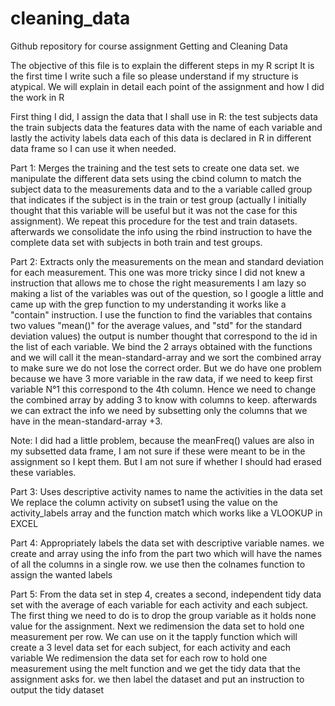 cleaning_data
=============

Github repository for course assignment Getting and Cleaning Data

The objective of this file is to explain the different steps in my R script
It is the first time I write such a file so please understand if my structure is atypical.
We will explain in detail each point of the assignment and how I did the work in R


First thing I did, I assign the data that I shall use in R:
      the test subjects data
      the train subjects data
      the features data with the name of each variable
      and lastly the activity labels data
each of this data is declared in R in different data frame so I can use it when needed.


Part 1: Merges the training and the test sets to create one data set.
we manipulate the different data sets using the cbind column to match the subject data to the measurements data 
    and to the a variable called group that indicates if the subject is in the train or test group (actually I
    initially thought that this variable will be useful but it was not the case for this assignment).
We repeat this procedure for the test and train datasets.
afterwards we consolidate the info using the rbind instruction to have the complete data set with subjects in both
  train and test groups.


Part 2: Extracts only the measurements on the mean and standard deviation for each measurement. 
This one was more tricky since I did not knew a instruction that allows me to chose the right measurements
I am lazy so making a list of the variables was out of the question, so I google a little and came up with the grep function
    to my understanding it works like a "contain" instruction. 
I use the function to find the variables that contains two values "mean()" for the average values, and "std" for the standard   deviation values) the output is number thought that correspond to the id in the list of each variable.
We bind the 2 arrays obtained with the functions and we will call it the mean-standard-array and we sort the combined array   to make sure we do not lose the correct order.
But we do have one problem because we have 3 more variable in the raw data, if we need to keep first variable N°1 this         correspond to the 4th column. Hence we need to change the combined array by adding 3 to know with columns to keep.
afterwards we can extract the info we need by subsetting only the columns that we have in the mean-standard-array +3.

Note: I did had a little problem, because the meanFreq() values are also in my subsetted data frame, I am not sure if these were meant to be in the assignment so I kept them. But I am not sure if whether I should had erased these variables.


Part 3: Uses descriptive activity names to name the activities in the data set
We replace the column activity on subset1 using the value on the activity_labels array and the function match which 
  works like a VLOOKUP in EXCEL


Part 4: Appropriately labels the data set with descriptive variable names. 
we create and array using the info from the part two which will have the names of all the columns in a single row.
we use then the colnames function to assign the wanted labels


Part 5: From the data set in step 4, creates a second, independent tidy data set with the average of each variable for each activity and each subject.
The first thing we need to do is to drop the group variable as it holds none value for the assignment.
Next we redimension the data set to hold one measurement per row.
We can use on it the tapply function which will create a 3 level data set for each subject, for each activity and each             variable
We redimension the data set for each row to hold one measurement using the melt function and we get the tidy data that the       assignment asks for.
we then label the dataset and put an instruction to output the tidy dataset
